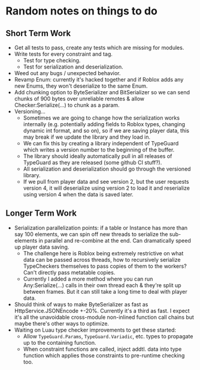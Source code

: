 # Random notes on things to do

## Short Term Work

- Get all tests to pass, create any tests which are missing for modules.
- Write tests for every constraint and tag.
  - Test for type checking.
  - Test for serialization and deserialization.
- Weed out any bugs / unexpected behavior.
- Revamp Enum: currently it's hacked together and if Roblox adds any new Enums, they won't deserialize to the same Enum.
- Add chunking option to ByteSerializer and BitSerializer so we can send chunks of 900 bytes over unreliable remotes & allow Checker:Serialize(...) to chunk as a param.
- Versioning...
  - Sometimes we are going to change how the serialization works internally (e.g. potentially adding fields to Roblox types, changing dynamic int format, and so on), so if we are saving player data, this may break if we update the library and they load in.
  - We can fix this by creating a library independent of TypeGuard which writes a version number to the beginning of the buffer.
  - The library should ideally automatically pull in all releases of TypeGuard as they are released (some github CI stuff?).
  - All serialization and deserialization should go through the versioned library.
  - If we pull from player data and see version 2, but the user requests version 4, it will deserialize using version 2 to load it and reserialize using version 4 when the data is saved later.

## Longer Term Work

- Serialization parallelization points: if a table or Instance has more than say 100 elements, we can spin off new threads to serialize the sub-elements in parallel and re-combine at the end. Can dramatically speed up player data saving.
  - The challenge here is Roblox being extremely restrictive on what data can be passed across threads, how to recursively serialize TypeCheckers themselves to pass copies of them to the workers? Can't directly pass metatable copies.
  - Currently I added a more method where you can run Any:Serialize(...) calls in their own thread each & they're split up between frames. But it can still take a long time to deal with player data.
- Should think of ways to make ByteSerializer as fast as HttpService.JSONEncode +-20%. Currently it's a third as fast. I expect it's all the unavoidable cross-module non-inlined function call chains but maybe there's other ways to optimize.
- Waiting on Luau type checker improvements to get these started:
  - Allow `TypeGuard.Params`, `TypeGuard.Variadic`, etc. types to propagate up to the containing function.
  - When constraint functions are called, inject addtl. data into type function which applies those constraints to pre-runtime checking too.
